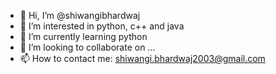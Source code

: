 - 👋 Hi, I’m @shiwangibhardwaj
- 👀 I’m interested in python, c++ and java
- 🌱 I’m currently learning python
- 💞️ I’m looking to collaborate on ...
- 📫 How to contact me: shiwangi.bhardwaj2003@gmail.com 

<!---
shiwangibhardwaj/shiwangibhardwaj is a ✨ special ✨ repository because its `README.md` (this file) appears on your GitHub profile.
You can click the Preview link to take a look at your changes.
--->
